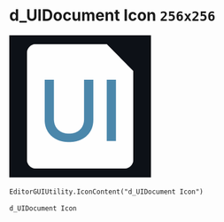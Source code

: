 # d_UIDocument Icon `256x256`
<img src="/img/d_UIDocument%20Icon.png" width=256 height=256>

``` CSharp
EditorGUIUtility.IconContent("d_UIDocument Icon")
```
```
d_UIDocument Icon
```
